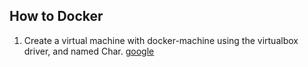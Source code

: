 ## How to Docker
  1. Create a virtual machine with docker-machine using the virtualbox driver, and named Char.
 <a href="http://www.google.com" target="blank">google</a>
